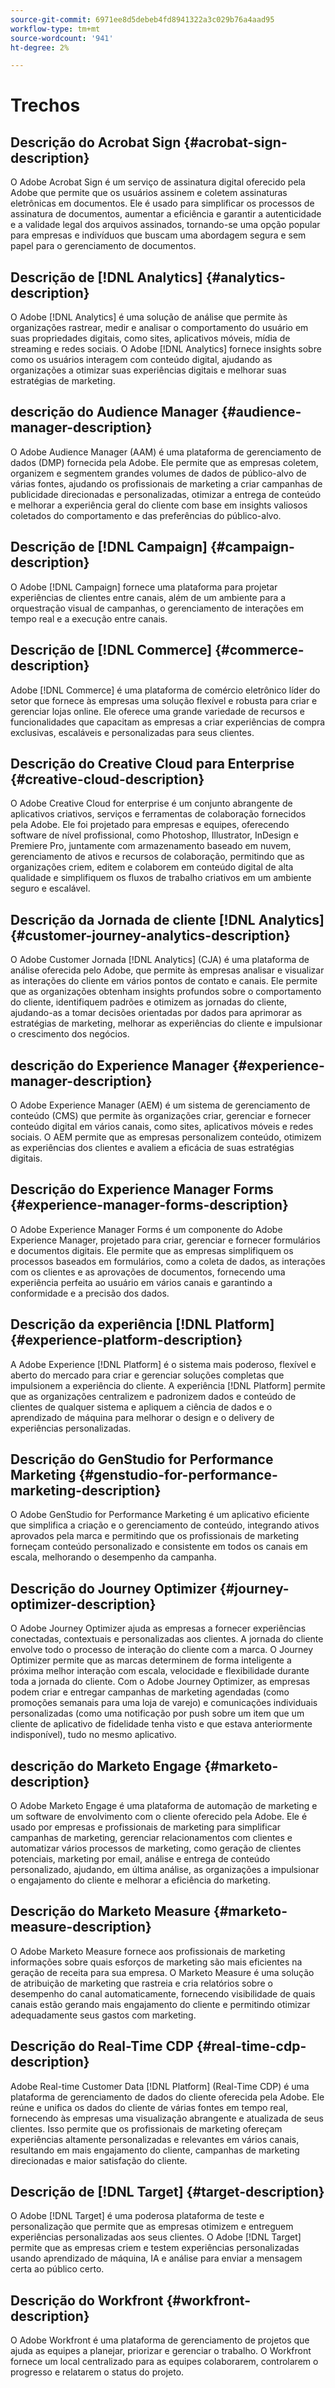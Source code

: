 ```yaml
---
source-git-commit: 6971ee8d5debeb4fd8941322a3c029b76a4aad95
workflow-type: tm+mt
source-wordcount: '941'
ht-degree: 2%

---
```

# Trechos

## Descrição do Acrobat Sign {#acrobat-sign-description}

O Adobe Acrobat Sign é um serviço de assinatura digital oferecido pela Adobe que permite que os usuários assinem e coletem assinaturas eletrônicas em documentos. Ele é usado para simplificar os processos de assinatura de documentos, aumentar a eficiência e garantir a autenticidade e a validade legal dos arquivos assinados, tornando-se uma opção popular para empresas e indivíduos que buscam uma abordagem segura e sem papel para o gerenciamento de documentos.

## Descrição de [!DNL Analytics] {#analytics-description}

O Adobe [!DNL Analytics] é uma solução de análise que permite às organizações rastrear, medir e analisar o comportamento do usuário em suas propriedades digitais, como sites, aplicativos móveis, mídia de streaming e redes sociais. O Adobe [!DNL Analytics] fornece insights sobre como os usuários interagem com conteúdo digital, ajudando as organizações a otimizar suas experiências digitais e melhorar suas estratégias de marketing.

## descrição do Audience Manager {#audience-manager-description}

O Adobe Audience Manager (AAM) é uma plataforma de gerenciamento de dados (DMP) fornecida pela Adobe. Ele permite que as empresas coletem, organizem e segmentem grandes volumes de dados de público-alvo de várias fontes, ajudando os profissionais de marketing a criar campanhas de publicidade direcionadas e personalizadas, otimizar a entrega de conteúdo e melhorar a experiência geral do cliente com base em insights valiosos coletados do comportamento e das preferências do público-alvo.

## Descrição de [!DNL Campaign] {#campaign-description}

O Adobe [!DNL Campaign] fornece uma plataforma para projetar experiências de clientes entre canais, além de um ambiente para a orquestração visual de campanhas, o gerenciamento de interações em tempo real e a execução entre canais.

## Descrição de [!DNL Commerce] {#commerce-description}

Adobe [!DNL Commerce] é uma plataforma de comércio eletrônico líder do setor que fornece às empresas uma solução flexível e robusta para criar e gerenciar lojas online. Ele oferece uma grande variedade de recursos e funcionalidades que capacitam as empresas a criar experiências de compra exclusivas, escaláveis e personalizadas para seus clientes.

## Descrição do Creative Cloud para Enterprise {#creative-cloud-description}

O Adobe Creative Cloud for enterprise é um conjunto abrangente de aplicativos criativos, serviços e ferramentas de colaboração fornecidos pela Adobe. Ele foi projetado para empresas e equipes, oferecendo software de nível profissional, como Photoshop, Illustrator, InDesign e Premiere Pro, juntamente com armazenamento baseado em nuvem, gerenciamento de ativos e recursos de colaboração, permitindo que as organizações criem, editem e colaborem em conteúdo digital de alta qualidade e simplifiquem os fluxos de trabalho criativos em um ambiente seguro e escalável.

## Descrição da Jornada de cliente [!DNL Analytics] {#customer-journey-analytics-description}

O Adobe Customer Jornada [!DNL Analytics] (CJA) é uma plataforma de análise oferecida pelo Adobe, que permite às empresas analisar e visualizar as interações do cliente em vários pontos de contato e canais. Ele permite que as organizações obtenham insights profundos sobre o comportamento do cliente, identifiquem padrões e otimizem as jornadas do cliente, ajudando-as a tomar decisões orientadas por dados para aprimorar as estratégias de marketing, melhorar as experiências do cliente e impulsionar o crescimento dos negócios.

## descrição do Experience Manager {#experience-manager-description}

O Adobe Experience Manager (AEM) é um sistema de gerenciamento de conteúdo (CMS) que permite às organizações criar, gerenciar e fornecer conteúdo digital em vários canais, como sites, aplicativos móveis e redes sociais. O AEM permite que as empresas personalizem conteúdo, otimizem as experiências dos clientes e avaliem a eficácia de suas estratégias digitais.

## Descrição do Experience Manager Forms {#experience-manager-forms-description}

O Adobe Experience Manager Forms é um componente do Adobe Experience Manager, projetado para criar, gerenciar e fornecer formulários e documentos digitais. Ele permite que as empresas simplifiquem os processos baseados em formulários, como a coleta de dados, as interações com os clientes e as aprovações de documentos, fornecendo uma experiência perfeita ao usuário em vários canais e garantindo a conformidade e a precisão dos dados.

## Descrição da experiência [!DNL Platform] {#experience-platform-description}

A Adobe Experience [!DNL Platform] é o sistema mais poderoso, flexível e aberto do mercado para criar e gerenciar soluções completas que impulsionem a experiência do cliente. A experiência [!DNL Platform] permite que as organizações centralizem e padronizem dados e conteúdo de clientes de qualquer sistema e apliquem a ciência de dados e o aprendizado de máquina para melhorar o design e o delivery de experiências personalizadas.


## Descrição do GenStudio for Performance Marketing {#genstudio-for-performance-marketing-description}

O Adobe GenStudio for Performance Marketing é um aplicativo eficiente que simplifica a criação e o gerenciamento de conteúdo, integrando ativos aprovados pela marca e permitindo que os profissionais de marketing forneçam conteúdo personalizado e consistente em todos os canais em escala, melhorando o desempenho da campanha.

## Descrição do Journey Optimizer {#journey-optimizer-description}

O Adobe Journey Optimizer ajuda as empresas a fornecer experiências conectadas, contextuais e personalizadas aos clientes. A jornada do cliente envolve todo o processo de interação do cliente com a marca. O Journey Optimizer permite que as marcas determinem de forma inteligente a próxima melhor interação com escala, velocidade e flexibilidade durante toda a jornada do cliente. Com o Adobe Journey Optimizer, as empresas podem criar e entregar campanhas de marketing agendadas (como promoções semanais para uma loja de varejo) e comunicações individuais personalizadas (como uma notificação por push sobre um item que um cliente de aplicativo de fidelidade tenha visto e que estava anteriormente indisponível), tudo no mesmo aplicativo.

## descrição do Marketo Engage {#marketo-description}

O Adobe Marketo Engage é uma plataforma de automação de marketing e um software de envolvimento com o cliente oferecido pela Adobe. Ele é usado por empresas e profissionais de marketing para simplificar campanhas de marketing, gerenciar relacionamentos com clientes e automatizar vários processos de marketing, como geração de clientes potenciais, marketing por email, análise e entrega de conteúdo personalizado, ajudando, em última análise, as organizações a impulsionar o engajamento do cliente e melhorar a eficiência do marketing.

## Descrição do Marketo Measure {#marketo-measure-description}

O Adobe Marketo Measure fornece aos profissionais de marketing informações sobre quais esforços de marketing são mais eficientes na geração de receita para sua empresa. O Marketo Measure é uma solução de atribuição de marketing que rastreia e cria relatórios sobre o desempenho do canal automaticamente, fornecendo visibilidade de quais canais estão gerando mais engajamento do cliente e permitindo otimizar adequadamente seus gastos com marketing.

## Descrição do Real-Time CDP {#real-time-cdp-description}

Adobe Real-time Customer Data [!DNL Platform] (Real-Time CDP) é uma plataforma de gerenciamento de dados do cliente oferecida pela Adobe. Ele reúne e unifica os dados do cliente de várias fontes em tempo real, fornecendo às empresas uma visualização abrangente e atualizada de seus clientes. Isso permite que os profissionais de marketing ofereçam experiências altamente personalizadas e relevantes em vários canais, resultando em mais engajamento do cliente, campanhas de marketing direcionadas e maior satisfação do cliente.

## Descrição de [!DNL Target] {#target-description}

O Adobe [!DNL Target] é uma poderosa plataforma de teste e personalização que permite que as empresas otimizem e entreguem experiências personalizadas aos seus clientes. O Adobe [!DNL Target] permite que as empresas criem e testem experiências personalizadas usando aprendizado de máquina, IA e análise para enviar a mensagem certa ao público certo.

## Descrição do Workfront {#workfront-description}

O Adobe Workfront é uma plataforma de gerenciamento de projetos que ajuda as equipes a planejar, priorizar e gerenciar o trabalho. O Workfront fornece um local centralizado para as equipes colaborarem, controlarem o progresso e relatarem o status do projeto.
